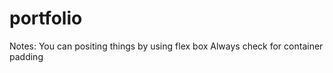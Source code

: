 ﻿ # portfolio 
  Notes:
  You can positing things by using flex box
Always check for container padding
